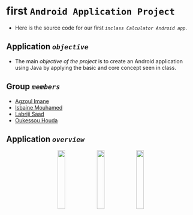# first `Android Application Project`
- Here is the source code for our first *`inclass Calculator Android app`*.

## Application *`objective`*

- The main *objective of the project* is to create an Android application using Java by applying the basic and core concept seen in class.

## Group *`members`*
- [Agzoul Imane](https://www.linkedin.com/in/imane-agzoul-0372351b7/)
- [Isbaine Mouhamed](https://www.linkedin.com/in/mohamed-isbaine/)
- [Labriji Saad](https://www.linkedin.com/in/labrijisaad/)
- [Oukessou Houda](https://www.linkedin.com/in/houda-oukessou/)


## Application *`overview`*

<p align="center">
    <img src="https://user-images.githubusercontent.com/74627083/198885656-88703234-4a99-4c4a-9c17-e18b4f76600a.jpg" width="20%"/>
    <img src="https://user-images.githubusercontent.com/74627083/198885661-bef2d597-5565-40fa-a75f-ccd6c0d84b9b.jpg" width="20%"/>
    <img src="https://user-images.githubusercontent.com/74627083/198885702-ea6a26db-7a04-473b-8f63-13387fe20217.jpg" width="20%"/>
</p>
